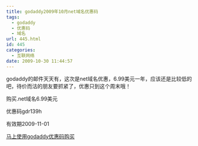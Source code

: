 ```yaml
---
title: godaddy2009年10月net域名优惠码
tags:
  - godaddy
  - 优惠码
  - 域名
url: 445.html
id: 445
categories:
  - 互联网络
date: 2009-10-30 11:44:57
---
```


godaddy的邮件天天有，这次是net域名优惠，6.99美元一年，应该还是比较低的吧，待价而沽的朋友要抓紧了，优惠只到这个周末哦！  

购买.net域名6.99美元  

优惠码gdr139h  

有效期2009-11-01  

[马上使用godaddy优惠码购买](https://www.godaddy.com/gdshop/tlds/net.asp?tld=net&isc=gdr139h)